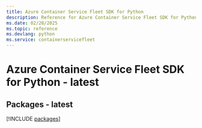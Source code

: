 ```yaml
---
title: Azure Container Service Fleet SDK for Python
description: Reference for Azure Container Service Fleet SDK for Python
ms.date: 02/28/2025
ms.topic: reference
ms.devlang: python
ms.service: containerservicefleet
---
```

# Azure Container Service Fleet SDK for Python - latest
## Packages - latest
[!INCLUDE [packages](container-service-fleet-index.md)]